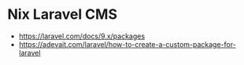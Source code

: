 # Nix Laravel CMS

* https://laravel.com/docs/9.x/packages
* https://adevait.com/laravel/how-to-create-a-custom-package-for-laravel